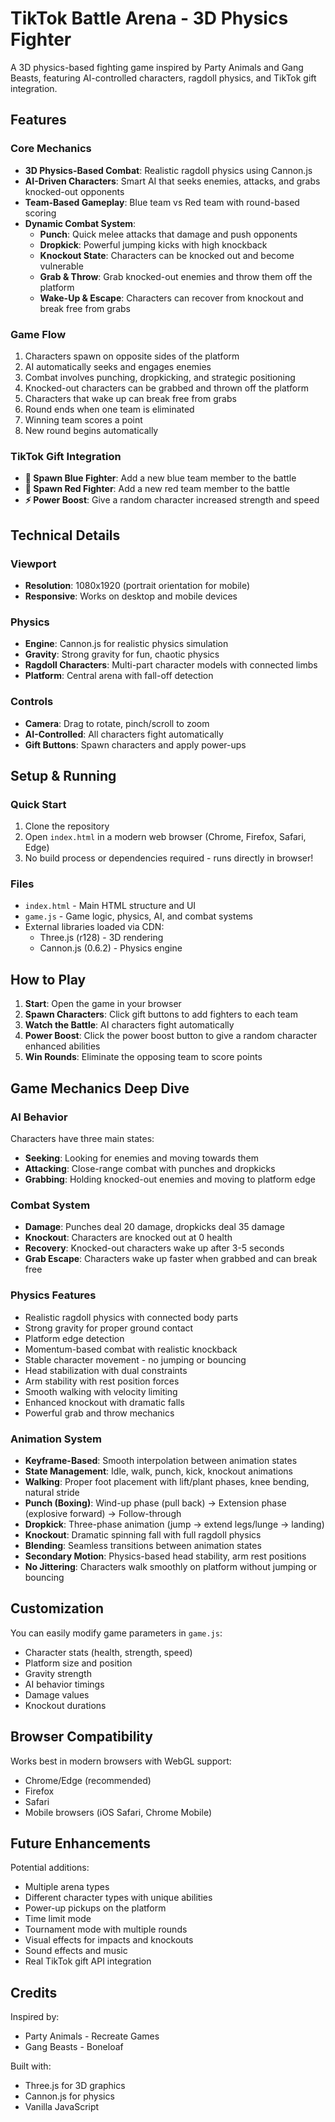 # TikTok Battle Arena - 3D Physics Fighter

A 3D physics-based fighting game inspired by Party Animals and Gang Beasts, featuring AI-controlled characters, ragdoll physics, and TikTok gift integration.

## Features

### Core Mechanics
- **3D Physics-Based Combat**: Realistic ragdoll physics using Cannon.js
- **AI-Driven Characters**: Smart AI that seeks enemies, attacks, and grabs knocked-out opponents
- **Team-Based Gameplay**: Blue team vs Red team with round-based scoring
- **Dynamic Combat System**:
  - **Punch**: Quick melee attacks that damage and push opponents
  - **Dropkick**: Powerful jumping kicks with high knockback
  - **Knockout State**: Characters can be knocked out and become vulnerable
  - **Grab & Throw**: Grab knocked-out enemies and throw them off the platform
  - **Wake-Up & Escape**: Characters can recover from knockout and break free from grabs

### Game Flow
1. Characters spawn on opposite sides of the platform
2. AI automatically seeks and engages enemies
3. Combat involves punching, dropkicking, and strategic positioning
4. Knocked-out characters can be grabbed and thrown off the platform
5. Characters that wake up can break free from grabs
6. Round ends when one team is eliminated
7. Winning team scores a point
8. New round begins automatically

### TikTok Gift Integration
- **🎁 Spawn Blue Fighter**: Add a new blue team member to the battle
- **🎁 Spawn Red Fighter**: Add a new red team member to the battle
- **⚡ Power Boost**: Give a random character increased strength and speed

## Technical Details

### Viewport
- **Resolution**: 1080x1920 (portrait orientation for mobile)
- **Responsive**: Works on desktop and mobile devices

### Physics
- **Engine**: Cannon.js for realistic physics simulation
- **Gravity**: Strong gravity for fun, chaotic physics
- **Ragdoll Characters**: Multi-part character models with connected limbs
- **Platform**: Central arena with fall-off detection

### Controls
- **Camera**: Drag to rotate, pinch/scroll to zoom
- **AI-Controlled**: All characters fight automatically
- **Gift Buttons**: Spawn characters and apply power-ups

## Setup & Running

### Quick Start
1. Clone the repository
2. Open `index.html` in a modern web browser (Chrome, Firefox, Safari, Edge)
3. No build process or dependencies required - runs directly in browser!

### Files
- `index.html` - Main HTML structure and UI
- `game.js` - Game logic, physics, AI, and combat systems
- External libraries loaded via CDN:
  - Three.js (r128) - 3D rendering
  - Cannon.js (0.6.2) - Physics engine

## How to Play

1. **Start**: Open the game in your browser
2. **Spawn Characters**: Click gift buttons to add fighters to each team
3. **Watch the Battle**: AI characters fight automatically
4. **Power Boost**: Click the power boost button to give a random character enhanced abilities
5. **Win Rounds**: Eliminate the opposing team to score points

## Game Mechanics Deep Dive

### AI Behavior
Characters have three main states:
- **Seeking**: Looking for enemies and moving towards them
- **Attacking**: Close-range combat with punches and dropkicks
- **Grabbing**: Holding knocked-out enemies and moving to platform edge

### Combat System
- **Damage**: Punches deal 20 damage, dropkicks deal 35 damage
- **Knockout**: Characters are knocked out at 0 health
- **Recovery**: Knocked-out characters wake up after 3-5 seconds
- **Grab Escape**: Characters wake up faster when grabbed and can break free

### Physics Features
- Realistic ragdoll physics with connected body parts
- Strong gravity for proper ground contact
- Platform edge detection
- Momentum-based combat with realistic knockback
- Stable character movement - no jumping or bouncing
- Head stabilization with dual constraints
- Arm stability with rest position forces
- Smooth walking with velocity limiting
- Enhanced knockout with dramatic falls
- Powerful grab and throw mechanics

### Animation System
- **Keyframe-Based**: Smooth interpolation between animation states
- **State Management**: Idle, walk, punch, kick, knockout animations
- **Walking**: Proper foot placement with lift/plant phases, knee bending, natural stride
- **Punch (Boxing)**: Wind-up phase (pull back) → Extension phase (explosive forward) → Follow-through
- **Dropkick**: Three-phase animation (jump → extend legs/lunge → landing)
- **Knockout**: Dramatic spinning fall with full ragdoll physics
- **Blending**: Seamless transitions between animation states
- **Secondary Motion**: Physics-based head stability, arm rest positions
- **No Jittering**: Characters walk smoothly on platform without jumping or bouncing

## Customization

You can easily modify game parameters in `game.js`:
- Character stats (health, strength, speed)
- Platform size and position
- Gravity strength
- AI behavior timings
- Damage values
- Knockout durations

## Browser Compatibility

Works best in modern browsers with WebGL support:
- Chrome/Edge (recommended)
- Firefox
- Safari
- Mobile browsers (iOS Safari, Chrome Mobile)

## Future Enhancements

Potential additions:
- Multiple arena types
- Different character types with unique abilities
- Power-up pickups on the platform
- Time limit mode
- Tournament mode with multiple rounds
- Visual effects for impacts and knockouts
- Sound effects and music
- Real TikTok gift API integration

## Credits

Inspired by:
- Party Animals - Recreate Games
- Gang Beasts - Boneloaf

Built with:
- Three.js for 3D graphics
- Cannon.js for physics
- Vanilla JavaScript